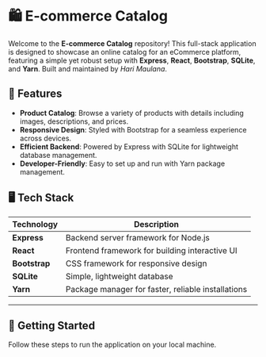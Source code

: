 # 🛍️ E-commerce Catalog

Welcome to the **E-commerce Catalog** repository! This full-stack application is designed to showcase an online catalog for an eCommerce platform, featuring a simple yet robust setup with **Express**, **React**, **Bootstrap**, **SQLite**, and **Yarn**. Built and maintained by *Hari Maulana*.

## 🌟 Features

- **Product Catalog**: Browse a variety of products with details including images, descriptions, and prices.
- **Responsive Design**: Styled with Bootstrap for a seamless experience across devices.
- **Efficient Backend**: Powered by Express with SQLite for lightweight database management.
- **Developer-Friendly**: Easy to set up and run with Yarn package management.

## 🖥️ Tech Stack

| Technology   | Description                                        |
|--------------|----------------------------------------------------|
| **Express**  | Backend server framework for Node.js               |
| **React**    | Frontend framework for building interactive UI     |
| **Bootstrap**| CSS framework for responsive design                 |
| **SQLite**   | Simple, lightweight database                        |
| **Yarn**     | Package manager for faster, reliable installations  |

---

## 🚀 Getting Started

Follow these steps to run the application on your local machine.
